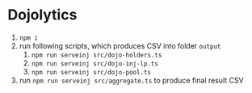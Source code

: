 # Dojolytics

1. `npm i`
2. run following scripts, which produces CSV into folder `output`
    1. `npm run serveinj src/dojo-holders.ts`
    2. `npm run serveinj src/dojo-inj-lp.ts`
    3. `npm run serveinj src/dojo-pool.ts`
3. run `npm run serveinj src/aggregate.ts` to produce final result CSV